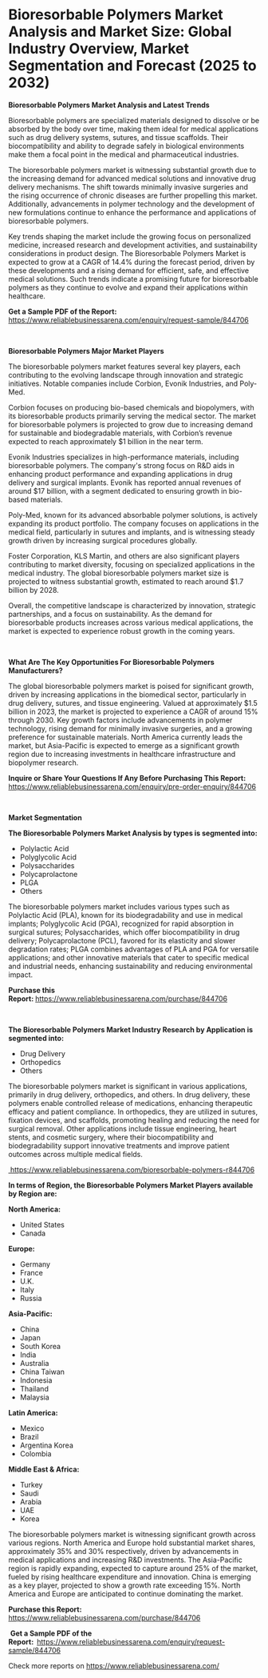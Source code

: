 <p><h1>Bioresorbable Polymers Market Analysis and Market Size: Global Industry Overview, Market Segmentation and Forecast (2025 to 2032)</h1></p><p><strong>Bioresorbable Polymers Market Analysis and Latest Trends</strong></p>
<p><p>Bioresorbable polymers are specialized materials designed to dissolve or be absorbed by the body over time, making them ideal for medical applications such as drug delivery systems, sutures, and tissue scaffolds. Their biocompatibility and ability to degrade safely in biological environments make them a focal point in the medical and pharmaceutical industries.</p><p>The bioresorbable polymers market is witnessing substantial growth due to the increasing demand for advanced medical solutions and innovative drug delivery mechanisms. The shift towards minimally invasive surgeries and the rising occurrence of chronic diseases are further propelling this market. Additionally, advancements in polymer technology and the development of new formulations continue to enhance the performance and applications of bioresorbable polymers.</p><p>Key trends shaping the market include the growing focus on personalized medicine, increased research and development activities, and sustainability considerations in product design. The Bioresorbable Polymers Market is expected to grow at a CAGR of 14.4% during the forecast period, driven by these developments and a rising demand for efficient, safe, and effective medical solutions. Such trends indicate a promising future for bioresorbable polymers as they continue to evolve and expand their applications within healthcare.</p></p>
<p><strong>Get a Sample PDF of the Report:&nbsp;</strong> <a href="https://www.reliablebusinessarena.com/enquiry/request-sample/844706?utm_campaign=2384&utm_medium=2&utm_source=Github&utm_content=ia&utm_term=03032025&utm_id=bioresorbable-polymers">https://www.reliablebusinessarena.com/enquiry/request-sample/844706</a></p>
<p>&nbsp;</p>
<p><strong>Bioresorbable Polymers Major Market Players</strong></p>
<p><p>The bioresorbable polymers market features several key players, each contributing to the evolving landscape through innovation and strategic initiatives. Notable companies include Corbion, Evonik Industries, and Poly-Med. </p><p>Corbion focuses on producing bio-based chemicals and biopolymers, with its bioresorbable products primarily serving the medical sector. The market for bioresorbable polymers is projected to grow due to increasing demand for sustainable and biodegradable materials, with Corbion’s revenue expected to reach approximately $1 billion in the near term.</p><p>Evonik Industries specializes in high-performance materials, including bioresorbable polymers. The company's strong focus on R&D aids in enhancing product performance and expanding applications in drug delivery and surgical implants. Evonik has reported annual revenues of around $17 billion, with a segment dedicated to ensuring growth in bio-based materials.</p><p>Poly-Med, known for its advanced absorbable polymer solutions, is actively expanding its product portfolio. The company focuses on applications in the medical field, particularly in sutures and implants, and is witnessing steady growth driven by increasing surgical procedures globally.</p><p>Foster Corporation, KLS Martin, and others are also significant players contributing to market diversity, focusing on specialized applications in the medical industry. The global bioresorbable polymers market size is projected to witness substantial growth, estimated to reach around $1.7 billion by 2028.</p><p>Overall, the competitive landscape is characterized by innovation, strategic partnerships, and a focus on sustainability. As the demand for bioresorbable products increases across various medical applications, the market is expected to experience robust growth in the coming years.</p></p>
<p>&nbsp;</p>
<p><strong>What Are The Key Opportunities For Bioresorbable Polymers Manufacturers?</strong></p>
<p><p>The global bioresorbable polymers market is poised for significant growth, driven by increasing applications in the biomedical sector, particularly in drug delivery, sutures, and tissue engineering. Valued at approximately $1.5 billion in 2023, the market is projected to experience a CAGR of around 15% through 2030. Key growth factors include advancements in polymer technology, rising demand for minimally invasive surgeries, and a growing preference for sustainable materials. North America currently leads the market, but Asia-Pacific is expected to emerge as a significant growth region due to increasing investments in healthcare infrastructure and biopolymer research.</p></p>
<p><strong>Inquire or Share Your Questions If Any Before Purchasing This Report:</strong> <a href="https://www.reliablebusinessarena.com/enquiry/pre-order-enquiry/844706?utm_campaign=2384&utm_medium=2&utm_source=Github&utm_content=ia&utm_term=03032025&utm_id=bioresorbable-polymers">https://www.reliablebusinessarena.com/enquiry/pre-order-enquiry/844706</a></p>
<p>&nbsp;</p>
<p><strong>Market Segmentation</strong></p>
<p><strong>The Bioresorbable Polymers Market Analysis by types is segmented into:</strong></p>
<p><ul><li>Polylactic Acid</li><li>Polyglycolic Acid</li><li>Polysaccharides</li><li>Polycaprolactone</li><li>PLGA</li><li>Others</li></ul></p>
<p><p>The bioresorbable polymers market includes various types such as Polylactic Acid (PLA), known for its biodegradability and use in medical implants; Polyglycolic Acid (PGA), recognized for rapid absorption in surgical sutures; Polysaccharides, which offer biocompatibility in drug delivery; Polycaprolactone (PCL), favored for its elasticity and slower degradation rates; PLGA combines advantages of PLA and PGA for versatile applications; and other innovative materials that cater to specific medical and industrial needs, enhancing sustainability and reducing environmental impact.</p></p>
<p><strong>Purchase this Report:&nbsp;</strong><a href="https://www.reliablebusinessarena.com/purchase/844706?utm_campaign=2384&utm_medium=2&utm_source=Github&utm_content=ia&utm_term=03032025&utm_id=bioresorbable-polymers">https://www.reliablebusinessarena.com/purchase/844706</a></p>
<p>&nbsp;</p>
<p><strong>The Bioresorbable Polymers Market Industry Research by Application is segmented into:</strong></p>
<p><ul><li>Drug Delivery</li><li>Orthopedics</li><li>Others</li></ul></p>
<p><p>The bioresorbable polymers market is significant in various applications, primarily in drug delivery, orthopedics, and others. In drug delivery, these polymers enable controlled release of medications, enhancing therapeutic efficacy and patient compliance. In orthopedics, they are utilized in sutures, fixation devices, and scaffolds, promoting healing and reducing the need for surgical removal. Other applications include tissue engineering, heart stents, and cosmetic surgery, where their biocompatibility and biodegradability support innovative treatments and improve patient outcomes across multiple medical fields.</p></p>
<p><a href="https://www.reliablebusinessarena.com/bioresorbable-polymers-r844706?utm_campaign=2384&utm_medium=2&utm_source=Github&utm_content=ia&utm_term=03032025&utm_id=bioresorbable-polymers">&nbsp;https://www.reliablebusinessarena.com/bioresorbable-polymers-r844706</a></p>
<p><strong>In terms of Region, the Bioresorbable Polymers Market Players available by Region are:</strong></p>
<p>
    <p> <strong> North America: </strong>
        <ul>
            <li>United States</li>
            <li>Canada</li>
        </ul>
        </p> 
    <p> <strong> Europe: </strong>
        <ul>
            <li>Germany</li>
            <li>France</li>
            <li>U.K.</li>
            <li>Italy</li>
            <li>Russia</li>
        </ul>
        </p> 
    <p> <strong> Asia-Pacific: </strong>
        <ul>
            <li>China</li>
            <li>Japan</li>
            <li>South Korea</li>
            <li>India</li>
            <li>Australia</li>
            <li>China Taiwan</li>
            <li>Indonesia</li>
            <li>Thailand</li>
            <li>Malaysia</li>
        </ul>
        </p> 
    <p> <strong> Latin America: </strong>
        <ul>
            <li>Mexico</li>
            <li>Brazil</li>
            <li>Argentina Korea</li>
            <li>Colombia</li>
        </ul>
        </p> 
    <p> <strong> Middle East & Africa: </strong>
        <ul>
            <li>Turkey</li>
            <li>Saudi</li>
            <li>Arabia</li>
            <li>UAE</li>
            <li>Korea</li>
        </ul>
    </p>
    </p>
<p><p>The bioresorbable polymers market is witnessing significant growth across various regions. North America and Europe hold substantial market shares, approximately 35% and 30% respectively, driven by advancements in medical applications and increasing R&D investments. The Asia-Pacific region is rapidly expanding, expected to capture around 25% of the market, fueled by rising healthcare expenditure and innovation. China is emerging as a key player, projected to show a growth rate exceeding 15%. North America and Europe are anticipated to continue dominating the market.</p></p>
<p><strong>Purchase this Report: </strong><a href="https://www.reliablebusinessarena.com/purchase/844706?utm_campaign=2384&utm_medium=2&utm_source=Github&utm_content=ia&utm_term=03032025&utm_id=bioresorbable-polymers">https://www.reliablebusinessarena.com/purchase/844706</a></p>
<p>&nbsp;<strong>Get a Sample PDF of the Report:&nbsp;&nbsp;</strong><a href="https://www.reliablebusinessarena.com/enquiry/request-sample/844706?utm_campaign=2384&utm_medium=2&utm_source=Github&utm_content=ia&utm_term=03032025&utm_id=bioresorbable-polymers">https://www.reliablebusinessarena.com/enquiry/request-sample/844706</a></p>
<p><strong></strong></p>
<p>Check more reports on <a href="https://www.reliablebusinessarena.com/?utm_campaign=2384&utm_medium=2&utm_source=Github&utm_content=ia&utm_term=03032025&utm_id=bioresorbable-polymers">https://www.reliablebusinessarena.com/</a></p>